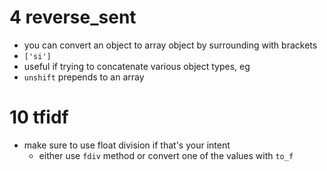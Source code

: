 # 4 reverse_sent
- you can convert an object to array object by surrounding with brackets
- `['si']`
- useful if trying to concatenate various object types, eg
- `unshift` prepends to an array

# 10 tfidf
- make sure to use float division if that's your intent
  - either use `fdiv` method or convert one of the values with `to_f`
